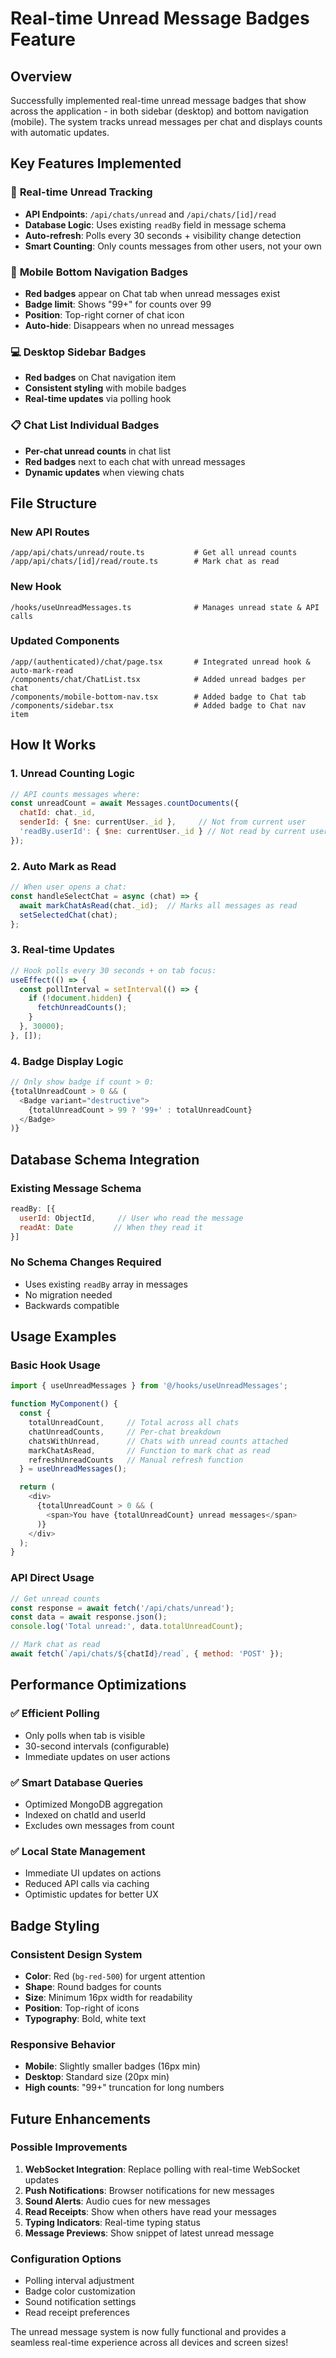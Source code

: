 # Real-time Unread Message Badges Feature

## Overview
Successfully implemented real-time unread message badges that show across the application - in both sidebar (desktop) and bottom navigation (mobile). The system tracks unread messages per chat and displays counts with automatic updates.

## Key Features Implemented

### 🔄 **Real-time Unread Tracking**
- **API Endpoints**: `/api/chats/unread` and `/api/chats/[id]/read`
- **Database Logic**: Uses existing `readBy` field in message schema
- **Auto-refresh**: Polls every 30 seconds + visibility change detection
- **Smart Counting**: Only counts messages from other users, not your own

### 📱 **Mobile Bottom Navigation Badges**
- **Red badges** appear on Chat tab when unread messages exist
- **Badge limit**: Shows "99+" for counts over 99
- **Position**: Top-right corner of chat icon
- **Auto-hide**: Disappears when no unread messages

### 💻 **Desktop Sidebar Badges** 
- **Red badges** on Chat navigation item
- **Consistent styling** with mobile badges
- **Real-time updates** via polling hook

### 📋 **Chat List Individual Badges**
- **Per-chat unread counts** in chat list
- **Red badges** next to each chat with unread messages
- **Dynamic updates** when viewing chats

## File Structure

### New API Routes
```
/app/api/chats/unread/route.ts           # Get all unread counts
/app/api/chats/[id]/read/route.ts        # Mark chat as read
```

### New Hook
```
/hooks/useUnreadMessages.ts              # Manages unread state & API calls
```

### Updated Components
```
/app/(authenticated)/chat/page.tsx       # Integrated unread hook & auto-mark-read
/components/chat/ChatList.tsx            # Added unread badges per chat
/components/mobile-bottom-nav.tsx        # Added badge to Chat tab
/components/sidebar.tsx                  # Added badge to Chat nav item
```

## How It Works

### 1. **Unread Counting Logic**
```javascript
// API counts messages where:
const unreadCount = await Messages.countDocuments({
  chatId: chat._id,
  senderId: { $ne: currentUser._id },     // Not from current user
  'readBy.userId': { $ne: currentUser._id } // Not read by current user
});
```

### 2. **Auto Mark as Read**
```javascript
// When user opens a chat:
const handleSelectChat = async (chat) => {
  await markChatAsRead(chat._id);  // Marks all messages as read
  setSelectedChat(chat);
};
```

### 3. **Real-time Updates**
```javascript
// Hook polls every 30 seconds + on tab focus:
useEffect(() => {
  const pollInterval = setInterval(() => {
    if (!document.hidden) {
      fetchUnreadCounts();
    }
  }, 30000);
}, []);
```

### 4. **Badge Display Logic**
```javascript
// Only show badge if count > 0:
{totalUnreadCount > 0 && (
  <Badge variant="destructive">
    {totalUnreadCount > 99 ? '99+' : totalUnreadCount}
  </Badge>
)}
```

## Database Schema Integration

### Existing Message Schema
```javascript
readBy: [{
  userId: ObjectId,     // User who read the message
  readAt: Date         // When they read it
}]
```

### No Schema Changes Required
- Uses existing `readBy` array in messages
- No migration needed
- Backwards compatible

## Usage Examples

### Basic Hook Usage
```typescript
import { useUnreadMessages } from '@/hooks/useUnreadMessages';

function MyComponent() {
  const { 
    totalUnreadCount,     // Total across all chats
    chatUnreadCounts,     // Per-chat breakdown
    chatsWithUnread,      // Chats with unread counts attached
    markChatAsRead,       // Function to mark chat as read
    refreshUnreadCounts   // Manual refresh function
  } = useUnreadMessages();

  return (
    <div>
      {totalUnreadCount > 0 && (
        <span>You have {totalUnreadCount} unread messages</span>
      )}
    </div>
  );
}
```

### API Direct Usage
```javascript
// Get unread counts
const response = await fetch('/api/chats/unread');
const data = await response.json();
console.log('Total unread:', data.totalUnreadCount);

// Mark chat as read
await fetch(`/api/chats/${chatId}/read`, { method: 'POST' });
```

## Performance Optimizations

### ✅ **Efficient Polling**
- Only polls when tab is visible
- 30-second intervals (configurable)
- Immediate updates on user actions

### ✅ **Smart Database Queries**
- Optimized MongoDB aggregation
- Indexed on chatId and userId
- Excludes own messages from count

### ✅ **Local State Management**
- Immediate UI updates on actions
- Reduced API calls via caching
- Optimistic updates for better UX

## Badge Styling

### Consistent Design System
- **Color**: Red (`bg-red-500`) for urgent attention
- **Shape**: Round badges for counts
- **Size**: Minimum 16px width for readability
- **Position**: Top-right of icons
- **Typography**: Bold, white text

### Responsive Behavior
- **Mobile**: Slightly smaller badges (16px min)
- **Desktop**: Standard size (20px min)
- **High counts**: "99+" truncation for long numbers

## Future Enhancements

### Possible Improvements
1. **WebSocket Integration**: Replace polling with real-time WebSocket updates
2. **Push Notifications**: Browser notifications for new messages
3. **Sound Alerts**: Audio cues for new messages
4. **Read Receipts**: Show when others have read your messages
5. **Typing Indicators**: Real-time typing status
6. **Message Previews**: Show snippet of latest unread message

### Configuration Options
- Polling interval adjustment
- Badge color customization  
- Sound notification settings
- Read receipt preferences

The unread message system is now fully functional and provides a seamless real-time experience across all devices and screen sizes!
